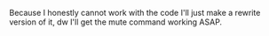 Because I honestly cannot work with the code I'll just make a rewrite version of it, dw I'll get the mute command working ASAP.